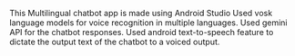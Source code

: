 This Multilingual chatbot app is made using Android Studio 
Used vosk language models for voice recognition in multiple languages.
Used gemini API for the chatbot responses.
Used android text-to-speech feature to dictate the output text of the chatbot to a voiced output.

